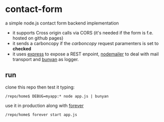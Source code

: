 # contact-form
a simple node.js contact form backend implementation

* it supports Cross origin calls via CORS (it's needed if the form is f.e. hosted on github pages)
* it sends a carboncopy if the *carboncopy* request paramenters is set to **checked**
* it uses [express](http://expressjs.com/) to expose a REST enpoint, [nodemailer](http://nodemailer.com/) to deal with mail transport and [bunyan](https://www.npmjs.com/package/bunyan) as logger.

## run

clone this repo then test it typing:

``/repo/home$ DEBUG=myapp:* node app.js | bunyan``

use it in production along with [forever](https://www.npmjs.com/package/forever)

``/repo/home$ forever start app.js``

